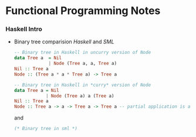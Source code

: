 # Functional Programming Notes

### Haskell Intro
- Binary tree comparision *Haskell* and *SML*
   ```haskell
   -- Binary tree in Haskell in uncurry version of Node
   data Tree a  = Nil
                | Node (Tree a, a, Tree a)
   Nil :: Tree a
   Node :: (Tree a * a * Tree a) -> Tree a

   -- Binary tree in Haskell in *curry* version of Node
   data Tree a = Nil
               | Node (Tree a) a (Tree a)
   Nil :: Tree a
   Node :: Tree a -> a -> Tree a -> Tree a -- partial application is allowed
   ```
   and
   ```sml
   (* Binary tree in sml *)
   ```



